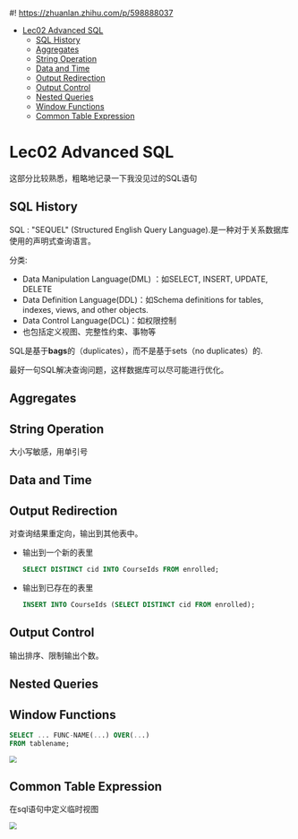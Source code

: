 #! https://zhuanlan.zhihu.com/p/598888037
- [Lec02 Advanced SQL](#lec02-advanced-sql)
  - [SQL History](#sql-history)
  - [Aggregates](#aggregates)
  - [String Operation](#string-operation)
  - [Data and Time](#data-and-time)
  - [Output Redirection](#output-redirection)
  - [Output Control](#output-control)
  - [Nested Queries](#nested-queries)
  - [Window Functions](#window-functions)
  - [Common Table Expression](#common-table-expression)


# Lec02 Advanced SQL
这部分比较熟悉，粗略地记录一下我没见过的SQL语句
## SQL History

SQL : "SEQUEL" (Structured English Query Language).是一种对于关系数据库使用的声明式查询语言。

分类:

* Data Manipulation Language(DML) ：如SELECT, INSERT, UPDATE, DELETE 
* Data Definition Language(DDL)：如Schema definitions for tables, indexes, views, and other objects.
* Data Control Language(DCL)：如权限控制
* 也包括定义视图、完整性约束、事物等

SQL是基于**bags**的（duplicates），而不是基于sets（no duplicates）的.

最好一句SQL解决查询问题，这样数据库可以尽可能进行优化。

## Aggregates

## String Operation

大小写敏感，用单引号

## Data and Time

## Output Redirection

对查询结果重定向，输出到其他表中。

* 输出到一个新的表里

  ```sql
  SELECT DISTINCT cid INTO CourseIds FROM enrolled;
  ```

* 输出到已存在的表里

  ```sql
  INSERT INTO CourseIds (SELECT DISTINCT cid FROM enrolled);
  ```

## Output Control

输出排序、限制输出个数。

## Nested Queries

## Window Functions

```sql
SELECT ... FUNC-NAME(...) OVER(...)
FROM tablename;	
```

<img src="https://pic4.zhimg.com/80/v2-cc36f59a859f63e554894e0543e083da.png" style="zoom:80%;" />


## Common Table Expression

在sql语句中定义临时视图

<img src="https://pic4.zhimg.com/80/v2-cab6045090121f1ee35e5b7aa4b42caf.png" style="zoom:80%;" />